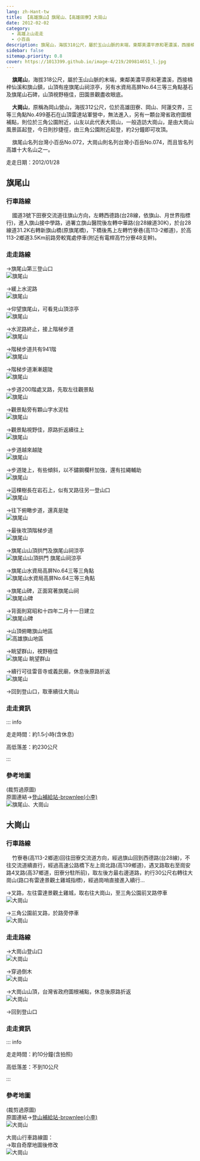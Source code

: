 ```yaml
---
lang: zh-Hant-tw
title: 【高雄旗山】旗尾山、【高雄田寮】大崗山
date: 2012-02-02
category: 
  - 高雄上山走走
  - 小百岳
description: 旗尾山，海拔318公尺，屬於玉山山脈的末端，東鄰美濃平原和荖濃溪，西接楠梓仙溪和旗山鎮，山頂有座旗尾山祠涼亭，另有水資局高屏No.64三等三角點基石及旗尾山石碑，山頂視野極佳，田園景觀盡收眼底。 大崗山，原稱為岡山營山，海拔312公尺，位於高雄田寮、岡山、阿蓮交界，三等三角點No.499基石在山頂雷達站軍營中，無法進入，另有一顆台灣省政府圖根補點，則位於三角公園附近，山友以此代表大崗山，一般造訪大崗山，是由大崗山風景區起登，今日則抄捷徑，由三角公園附近起登，約2分鐘即可攻頂。
sidebar: false
sitemap.priority: 0.8
cover: https://1013399.github.io/image-4/219/209814651_l.jpg
---
```


    **旗尾山**，海拔318公尺，屬於玉山山脈的末端，東鄰美濃平原和荖濃溪，西接楠梓仙溪和旗山鎮，山頂有座旗尾山祠涼亭，另有水資局高屏No.64三等三角點基石及旗尾山石碑，山頂視野極佳，田園景觀盡收眼底。  

    **大崗山**，原稱為岡山營山，海拔312公尺，位於高雄田寮、岡山、阿蓮交界，三等三角點No.499基石在山頂雷達站軍營中，無法進入，另有一顆台灣省政府圖根補點，則位於三角公園附近，山友以此代表大崗山，一般造訪大崗山，是由大崗山風景區起登，今日則抄捷徑，由三角公園附近起登，約2分鐘即可攻頂。  

<!-- more -->

    旗尾山名列台灣小百岳No.072，大崗山則名列台灣小百岳No.074，而且皆名列高雄十大名山之一。

走走日期：2012/01/28

## 旗尾山

### 行車路線
    國道3號下田寮交流道往旗山方向，左轉西德路(台28線，依旗山、月世界指標行)，進入旗山接中學路，過署立旗山醫院後左轉中華路(台28線道30K)，於台28線道31.2K右轉新旗山橋(原旗尾橋)，下橋後馬上左轉竹寮巷(高113-2鄉道)，於高113-2鄉道3.5Km前路旁較寬處停車(附近有電桿高竹分寮48支幹)。

### 走走路線
→旗尾山第三登山口  
![旗尾山](https://1013399.github.io/image-4/219/209814530_l.jpg)

→緩上水泥路  
![旗尾山](https://1013399.github.io/image-4/219/209814537_l.jpg)

→仰望旗尾山，可看見山頂涼亭  
![旗尾山](https://1013399.github.io/image-4/219/209814545_l.jpg)

→水泥路終止，接上階梯步道  
![旗尾山](https://1013399.github.io/image-4/219/209814549_l.jpg)

→階梯步道共有941階  
![旗尾山](https://1013399.github.io/image-4/219/209814554_l.jpg)

→階梯步道漸漸趨陡  
![旗尾山](https://1013399.github.io/image-4/219/209814560_l.jpg)

→步道200階處叉路，先取左往觀景點  
![旗尾山](https://1013399.github.io/image-4/219/209814564_l.jpg)

→觀景點旁有顆山字水泥柱  
![旗尾山](https://1013399.github.io/image-4/219/209814568_l.jpg)

→觀景點視野佳，原路折返續往上  
![旗尾山](https://1013399.github.io/image-4/219/209814571_l.jpg)

→步道越來越陡  
![旗尾山](https://1013399.github.io/image-4/219/209814583_l.jpg)

→步道陡上，有些傾斜，以不鏽鋼欄杆加強，還有拉繩輔助  
![旗尾山](https://1013399.github.io/image-4/219/209814586_l.jpg)

→這棵樹長在岩石上，似有叉路往另一登山口  
![旗尾山](https://1013399.github.io/image-4/219/209814589_l.jpg)

→往下俯瞰步道，還真是陡  
![旗尾山](https://1013399.github.io/image-4/219/209814596_l.jpg)

→最後攻頂階梯步道  
![旗尾山](https://1013399.github.io/image-4/219/209814601_l.jpg)

→旗尾山山頂拱門及旗尾山祠涼亭  
![旗尾山山頂拱門 旗尾山祠涼亭](https://1013399.github.io/image-4/219/209814605_l.jpg)

→旗尾山水資局高屏No.64三等三角點  
![旗尾山水資局高屏No.64三等三角點](https://1013399.github.io/image-4/219/209814623_l.jpg)

→旗尾山碑，正面寫著旗尾山祠  
![旗尾山碑](https://1013399.github.io/image-4/219/209814626_l.jpg)

→背面則寫昭和十四年二月十一日建立  
![旗尾山碑](https://1013399.github.io/image-4/219/209814631_l.jpg)

→山頂俯瞰旗山地區  
![高雄旗山地區](https://1013399.github.io/image-4/219/209814633_l.jpg)

→眺望群山，視野極佳  
![旗尾山 眺望群山](https://1013399.github.io/image-4/219/209814651_l.jpg)

→續行可往雷音寺或義民廟，休息後原路折返  
![旗尾山](https://1013399.github.io/image-4/219/209814641_l.jpg)

→回到登山口，取車續往大崗山


### 走走資訊

::: info

走走時間：約1.5小時(含休息)

高低落差：約230公尺

:::

### 參考地圖
(裁剪過原圖)  
原圖連結→[登山補給站-brownlee(小李)](http://www.keepon.com.tw/UploadFile/FileData/158/8/%7B866694D3-4D2B-451E-9438-DF548A12B030%7D.png)  
![旗尾山、大崗山](https://1013399.github.io/image-4/219/209814743_l.jpg)

## 大崗山

### 行車路線
    竹寮巷(高113-2鄉道)回往田寮交流道方向，經過旗山回到西德路(台28線)，不往交流道續直行，經過高速公路橋下左上崗北路(高139鄉道)，遇叉路取右至崗安路4叉路(高37鄉道，田寮分駐所前)，取左後方最右邊道路，約行30公尺右轉往大崗山(路口有雷達景觀土雞城指標)，經過崗哨直接進入續行...

→叉路，左往雷達景觀土雞城，取右往大崗山，至三角公園前叉路停車  
![大崗山](https://1013399.github.io/image-4/219/209815394_l.jpg)

→三角公園前叉路，於路旁停車  
![大崗山](https://1013399.github.io/image-4/219/209815397_l.jpg)

### 走走路線
→大崗山登山口  
![大崗山](https://1013399.github.io/image-4/219/209815401_l.jpg)

→穿過倒木  
![大崗山](https://1013399.github.io/image-4/219/209815408_l.jpg)

→大崗山山頂，台灣省政府圖根補點，休息後原路折返  
![大崗山](https://1013399.github.io/image-4/219/209815412_l.jpg)

→回到登山口

### 走走資訊

::: info

走走時間：約10分鐘(含拍照)

高低落差：不到10公尺

:::

### 參考地圖
(裁剪過原圖)  
原圖連結→[登山補給站-brownlee(小李)](http://www.keepon.com.tw/UploadFile/FileData/158/8/%7B848CDA41-C8F6-4A7D-B820-A56D70CCC9AD%7D.png)  
![大崗山](https://1013399.github.io/image-4/219/209815444_l.jpg)

大崗山行車路線圖：  
→取自奇摩地圖後修改  
![大崗山](https://1013399.github.io/image-4/219/209817848_l.jpg)